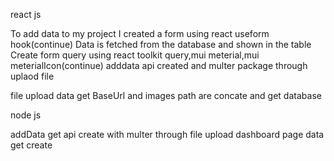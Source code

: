 react js

To add data to my project I created a form using react useform hook(continue)
Data is fetched from the database and shown in the table
Create form query using react toolkit query,mui meterial,mui meterialIcon(continue)
adddata api created and multer package through uplaod file

 file upload data get BaseUrl and images path are concate and get database

node js

addData get api create with multer through file upload
dashboard page data get create

